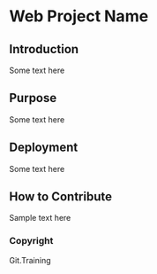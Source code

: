 # Web Project Name

## Introduction

Some text here


## Purpose

Some text here


## Deployment

Some text here


## How to Contribute

Sample text here

### Copyright

Git.Training
